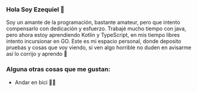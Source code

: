 ###  Hola Soy Ezequiel :see_no_evil:


Soy un amante de la programación, bastante amateur, pero que intento compensarlo con dedicación y esfuerzo. Trabajé mucho tiempo con java, pero ahora estoy aprendiendo Kotlin y TypeScript, en mis tiempo libres intento incursionar en GO. Este es mi espacio personal, donde deposito pruebas y cosas que voy viendo, si ven algo horrible no duden en avisarme así  lo corrijo  y aprendo :slightly_smiling_face:

### Alguna otras cosas que me gustan:

- Andar en bici&nbsp;:biking_man: